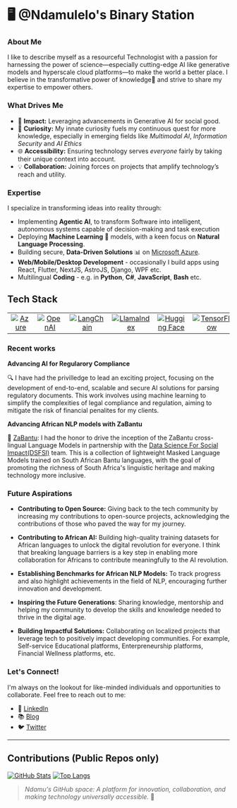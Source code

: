 # 🖥️ @Ndamulelo's Binary Station

### About Me

I like to describe myself as a resourceful Technologist with a passion for harnessing the power of science—especially cutting-edge AI like generative models and hyperscale cloud platforms—to make the world a better place. I believe in the transformative power of knowledge🚀  and strive to share my expertise to empower others.


### What Drives Me

- 🌟 **Impact:** Leveraging advancements in Generative AI for social good.
- 🧐 **Curiosity:**  My innate curiosity fuels my continuous quest for more knowledge, especially in emerging fields like *Multimodal AI*, *Information Security* and *AI Ethics*
- 🌐 **Accessibility:** Ensuring technology serves *everyone* fairly by taking their unique context into account.
- 💡 **Collaboration:** Joining forces on projects that amplify technology’s reach and utility.

### Expertise
I specialize in transforming ideas into reality through:
- Implementing **Agentic AI**, to transform Software into intelligent, autonomous systems capable of decision-making and task execution
- Deploying **Machine Learning** 🧠 models, with a keen focus on **Natural Language Processing**.
- Building secure, **Data-Driven Solutions** 📊 on [Microsoft Azure](https://azure.microsoft.com/).
- **Web/Mobile/Desktop Development** - occasionally I build apps using React, Flutter, NextJS, AstroJS, Django, WPF etc.
- Multilingual **Coding** - e.g. in **Python**, **C#**, **JavaScript**, **Bash** etc.


## Tech Stack

<table>
  <tr>
    <td align="center">
      <a href="https://azure.microsoft.com/">
        <img src="https://img.shields.io/badge/Azure-0078D4?style=for-the-badge&logo=microsoft-azure&logoColor=white" alt="Azure" />
      </a>
    </td>
    <td align="center">
      <a href="https://openai.com/">
        <img src="https://img.shields.io/badge/OpenAI-412991?style=for-the-badge&logo=openai&logoColor=white" alt="OpenAI" />
      </a>
    </td>
    <td align="center">
      <a href="https://python.langchain.com/">
        <img src="https://img.shields.io/badge/LangChain-FF6B6B?style=for-the-badge&logo=langchain&logoColor=white" alt="LangChain" />
      </a>
    </td>
    <td align="center">
      <a href="https://www.llamaindex.ai/">
        <img src="https://img.shields.io/badge/LlamaIndex-8A2BE2?style=for-the-badge&logo=llamaindex&logoColor=white" alt="LlamaIndex" />
      </a>
    </td>
    <td align="center">
      <a href="https://huggingface.co/">
        <img src="https://img.shields.io/badge/Hugging%20Face-FF70A6?style=for-the-badge&logo=huggingface&logoColor=white" alt="Hugging Face" />
      </a>
    </td>
    <td align="center">
      <a href="https://www.tensorflow.org/">
        <img src="https://img.shields.io/badge/TensorFlow-FF6F00?style=for-the-badge&logo=tensorflow&logoColor=white" alt="TensorFlow" />
      </a>
    </td>
    <td align="center">
      <a href="https://fastapi.tiangolo.com/">
        <img src="https://img.shields.io/badge/FastAPI-005571?style=for-the-badge&logo=fastapi&logoColor=white" alt="FastAPI" />
      </a>
    </td>
    <td align="center">
      <a href="https://nextjs.org/">
        <img src="https://img.shields.io/badge/Next.js-000000?style=for-the-badge&logo=next.js&logoColor=white" alt="NextJS" />
      </a>
    </td>
  </tr>
</table>

### Recent works

**Advancing AI for Regularory Compliance**

🔍 I have had the privilledge to lead an exciting project, focusing on the development of end-to-end, scalable and secure AI solutions for parsing regulatory documents. This work involves using machine learning to simplify the complexities of legal compliance and regulation, aiming to mitigate the risk of financial penalites for my clients.

**Advancing African NLP models with ZaBantu**

🌱 [ZaBantu](https://huggingface.co/dsfsi/zabantu-xlm-roberta): I had the honor to drive the inception of the ZaBantu cross-lingual Language Models in partnership with the [Data Science For Social Impact(DSFSI)](https://dsfsi.github.io/) team. This is a collection of lightweight Masked Language Models trained on South African Bantu languages, with the goal of promoting the richness of South Africa's linguistic heritage and making technology more inclusive.


### Future Aspirations

- **Contributing to Open Source:** Giving back to the tech community by increasing my contributions to open-source projects, acknowledging the contributions of those who paved the way for my journey.

- **Contributing to African AI:** Building high-quality training datasets for African languages to unlock the digital revolution for everyone. I think that breaking language barriers is a key step in enabling more collaboration for Africans to contribute meaningfully to the AI revolution.

- **Establishing Benchmarks for African NLP Models:** To track progress and also highlight achievements in the field of NLP, encouraging further innovation and development.

- **Inspiring the Future Generations**: Sharing knowledge, mentorship and helping my community to develop the skills and knowledge needed to thrive in the digital age.

- **Building Impactful Solutions:** Collaborating on localized projects that leverage tech to positively impact developing communities. For example, Self-service Educational platforms, Enterpreneurship platforms, Financial Wellness platforms, etc.

### Let's Connect!
I'm always on the lookout for like-minded individuals and opportunities to collaborate. Feel free to reach out to me:
- 🔗 [LinkedIn](https://www.linkedin.com/in/ndamulelonemakhavhani/)
- 📚 [Blog](https://blog.ndamulelo.co.za/)
- 🐦 [Twitter](https://twitter.com/NdamuleloNemakh)

---

## Contributions (Public Repos only)
[![GitHub Stats](https://github-readme-stats.vercel.app/api?username=ndamulelonemakh&show_icons=true&theme=radical)](https://github.com/ndamulelonemakh)
[![Top Langs](https://github-readme-stats.vercel.app/api/top-langs/?username=ndamulelonemakh&layout=compact&theme=radical)](https://github.com/ndamulelonemakh)

> *Ndamu's GitHub space: A platform for innovation, collaboration, and making technology universally accessible.* 🌟

<!-- This is a special repository. Its `README.md` will appear on my GitHub profile to give visitors an insight into my professional world. Feel free to connect and propose collaborations. -->

